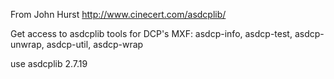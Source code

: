 From John Hurst http://www.cinecert.com/asdcplib/

Get access to asdcplib tools for DCP's MXF: asdcp-info, asdcp-test, asdcp-unwrap, asdcp-util, asdcp-wrap

use asdcplib 2.7.19